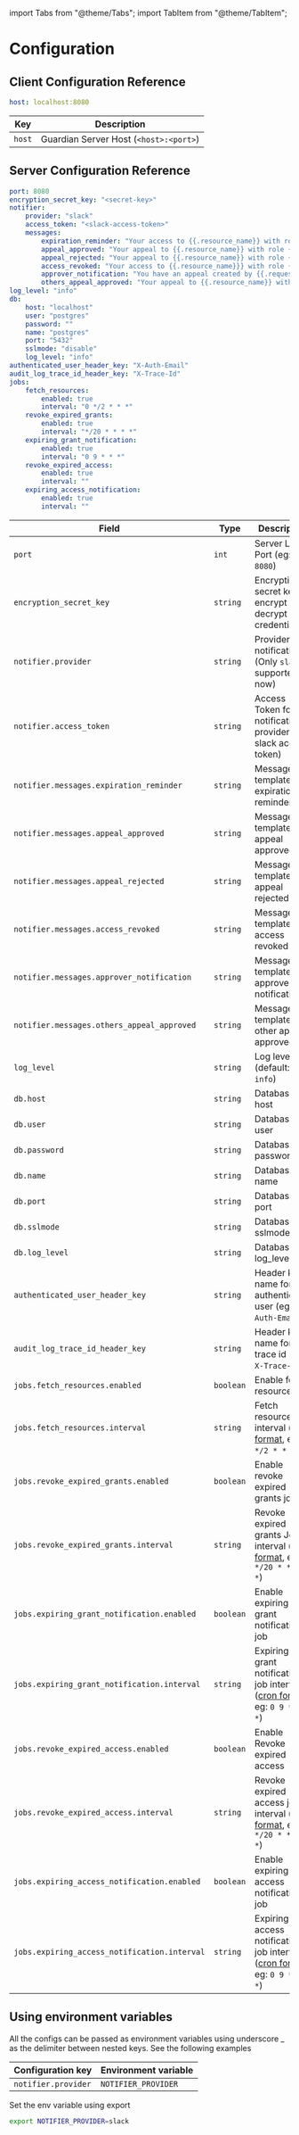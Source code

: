 import Tabs from "@theme/Tabs";
import TabItem from "@theme/TabItem";

# Configuration

<Tabs groupId="api">
  <TabItem value="client" label="Client" default>

## Client Configuration Reference

```yml
host: localhost:8080
```

| Key      | Description                            |
| -------- | -------------------------------------- |
| `host`   | Guardian Server Host (`<host>:<port>`) |

  </TabItem>
  <TabItem value="server" label="Server">

## Server Configuration Reference

```yml
port: 8080
encryption_secret_key: "<secret-key>"
notifier:
    provider: "slack"
    access_token: "<slack-access-token>"
    messages:
        expiration_reminder: "Your access to {{.resource_name}} with role {{.role}} will expire at {{.expiration_date}}. Extend the access if it's still needed"
        appeal_approved: "Your appeal to {{.resource_name}} with role {{.role}} has been approved"
        appeal_rejected: "Your appeal to {{.resource_name}} with role {{.role}} has been rejected"
        access_revoked: "Your access to {{.resource_name}}} with role {{.role}} has been revoked"
        approver_notification: "You have an appeal created by {{.requestor}} requesting access to {{.resource_name}} with role {{.role}}. Appeal ID: {{.appeal_id}}"
        others_appeal_approved: "Your appeal to {{.resource_name}} with role {{.role}} created by {{.requestor}} has been approved"
log_level: "info"
db:
    host: "localhost"
    user: "postgres"
    password: ""
    name: "postgres"
    port: "5432"
    sslmode: "disable"
    log_level: "info"
authenticated_user_header_key: "X-Auth-Email"
audit_log_trace_id_header_key: "X-Trace-Id"
jobs:
    fetch_resources:
        enabled: true
        interval: "0 */2 * * *"
    revoke_expired_grants:
        enabled: true
        interval: "*/20 * * * *"
    expiring_grant_notification:
        enabled: true
        interval: "0 9 * * *"
    revoke_expired_access:
        enabled: true
        interval: ""
    expiring_access_notification:
        enabled: true
        interval: ""
```

| Field                                        | Type      | Description                                                             |
| -------------------------------------------- | --------- | ----------------------------------------------------------------------- |
| `port`                                       | `int`     | Server Listen Port  (eg: `8080`)                                        |
| `encryption_secret_key`                      | `string`  | Encryption secret key encrypt and decrypt credentials                   |
| `notifier.provider`                          | `string`  | Provider for notification (Only `slack` supported for now)              |
| `notifier.access_token`                      | `string`  | Access Token for notification provider (eg: slack access token)         |
| `notifier.messages.expiration_reminder`      | `string`  | Message template for expiration reminder                                |
| `notifier.messages.appeal_approved`          | `string`  | Message template for appeal approved                                    |
| `notifier.messages.appeal_rejected`          | `string`  | Message template for appeal rejected                                    |
| `notifier.messages.access_revoked`           | `string`  | Message template for access revoked                                     |
| `notifier.messages.approver_notification`    | `string`  | Message template for approver notification                              |
| `notifier.messages.others_appeal_approved`   | `string`  | Message template for other appeal approved                              |
| `log_level`                                  | `string`  | Log level (default: `info`)                                             |
| `db.host`                                    | `string`  | Database host                                                           |
| `db.user`                                    | `string`  | Database user                                                           |
| `db.password`                                | `string`  | Database password                                                       |
| `db.name`                                    | `string`  | Database name                                                           |
| `db.port`                                    | `string`  | Database port                                                           |
| `db.sslmode`                                 | `string`  | Database sslmode                                                        |
| `db.log_level`                               | `string`  | Database log_level                                                      |
| `authenticated_user_header_key`              | `string`  | Header key name for authenticated user (eg: `X-Auth-Email`)             |
| `audit_log_trace_id_header_key`              | `string`  | Header key name for trace id (eg: `X-Trace-Id`)                         |
| `jobs.fetch_resources.enabled`               | `boolean` | Enable fetch resources job                                              |
| `jobs.fetch_resources.interval`              | `string`  | Fetch resources job interval ([cron format](https://crontab.guru), eg: `0 */2 * * *`)           |
| `jobs.revoke_expired_grants.enabled`         | `boolean` | Enable revoke expired grants job                                        |
| `jobs.revoke_expired_grants.interval`        | `string`  | Revoke expired grants Job interval ([cron format](https://crontab.guru), eg: `*/20 * * * *`)    |
| `jobs.expiring_grant_notification.enabled`   | `boolean` | Enable expiring grant notification job                                  |
| `jobs.expiring_grant_notification.interval`  | `string`  | Expiring grant notification job interval ([cron format](https://crontab.guru), eg: `0 9 * * *`) |
| `jobs.revoke_expired_access.enabled`         | `boolean` | Enable Revoke expired access                                            |
| `jobs.revoke_expired_access.interval`        | `string`  | Revoke expired access job interval ([cron format](https://crontab.guru), eg: `*/20 * * * *`)     |
| `jobs.expiring_access_notification.enabled`  | `boolean` | Enable expiring access notification job                                 |
| `jobs.expiring_access_notification.interval` | `string`  | Expiring access notification job interval ([cron format](https://crontab.guru), eg: `0 9 * * *`) |

  </TabItem>
</Tabs>




## Using environment variables

All the configs can be passed as environment variables using underscore _ as the delimiter between nested keys. See the following examples

| Configuration key      | Environment variable |
| ---------------------- | -------------------- |
| `notifier.provider`    | `NOTIFIER_PROVIDER`  |

Set the env variable using export

```bash
export NOTIFIER_PROVIDER=slack
```